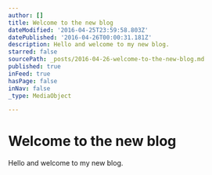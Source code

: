 ```yaml
---
author: []
title: Welcome to the new blog
dateModified: '2016-04-25T23:59:58.803Z'
datePublished: '2016-04-26T00:00:31.181Z'
description: Hello and welcome to my new blog.
starred: false
sourcePath: _posts/2016-04-26-welcome-to-the-new-blog.md
published: true
inFeed: true
hasPage: false
inNav: false
_type: MediaObject

---
```

# Welcome to the new blog

Hello and welcome to my new blog.